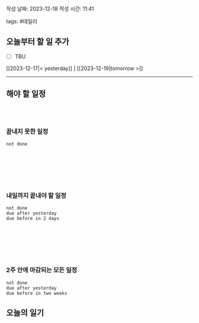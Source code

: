 
작성 날짜: 2023-12-18
작성 시간: 11:41

tags: #데일리

## 오늘부터 할 일 추가
- [ ] TBU 

[[2023-12-17|< yesterday]] | [[2023-12-19|tomorrow >]]  
  
---  
## 해야 할 일정  

<br></br>
### 끝내지 못한 일정

```tasks
not done
```
<br></br>

<br></br>
### 내일까지 끝내야 할 일정
```tasks
not done
due after yesterday
due before in 2 days
```
<br></br>

<br></br>
### 2주 안에 마감되는 모든 일정
```tasks
not done
due after yesterday
due before in two weeks
```



## 오늘의 일기
